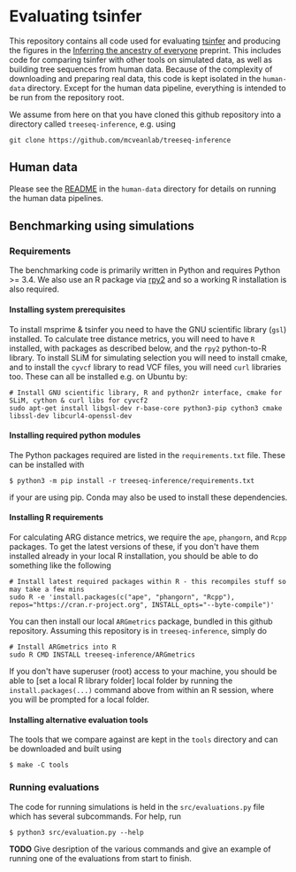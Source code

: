 # Evaluating tsinfer

This repository contains all code used for evaluating [tsinfer](https://tsinfer.readthedocs.io/en/latest/)
and producing the figures in the 
[Inferring the ancestry of everyone](https://www.biorxiv.org/content/10.1101/458067v1) preprint. This 
includes code for comparing tsinfer with other tools on simulated data, as well as building 
tree sequences from human data. Because of the complexity of downloading and preparing 
real data, this code is kept isolated in the ``human-data`` directory. Except for the human 
data pipeline, everything is intended to be run from the repository root.

We assume from here on that you have cloned this github repository into a directory called 
`treeseq-inference`, e.g. using

```
git clone https://github.com/mcveanlab/treeseq-inference
```

## Human data

Please see the [README](human-data/README.md) in the ``human-data`` directory 
for details on running the human data pipelines.

## Benchmarking using simulations

### Requirements

The benchmarking code is primarily written in Python and requires Python >= 3.4. We
also use an R package via [rpy2](https://rpy2.readthedocs.io/) and so a working 
R installation is also required. 

#### Installing system prerequisites 
To install msprime & tsinfer you need to have the GNU scientific library (`gsl`) installed.
To calculate tree distance metrics, you will need to have `R` installed, with packages
as described below, and the `rpy2` python-to-R library. To install SLiM for simulating
selection you will need to install cmake, and to install the `cyvcf` library to read VCF
files, you will need  `curl` libraries too. These can all be installed e.g. on Ubuntu by:

```
# Install GNU scientific library, R and python2r interface, cmake for SLiM, cython & curl libs for cyvcf2
sudo apt-get install libgsl-dev r-base-core python3-pip cython3 cmake libssl-dev libcurl4-openssl-dev
```

#### Installing required python modules

The Python packages required are listed in the ``requirements.txt`` file. These can be 
installed with

```
$ python3 -m pip install -r treeseq-inference/requirements.txt
```

if your are using pip. Conda may also be used to install these dependencies.

#### Installing R requirements

For calculating ARG distance metrics, we require the `ape`, `phangorn`, and `Rcpp` packages.
To get the latest versions of these, if you don't have them installed already in your local
R installation, you should be able to do something like the following

```
# Install latest required packages within R - this recompiles stuff so may take a few mins
sudo R -e 'install.packages(c("ape", "phangorn", "Rcpp"), repos="https://cran.r-project.org", INSTALL_opts="--byte-compile")'
```

You can then install our local `ARGmetrics` package, bundled in this github repository.
Assuming this repository is in `treeseq-inference`, simply do

```
# Install ARGmetrics into R
sudo R CMD INSTALL treeseq-inference/ARGmetrics
```

If you don't have superuser (root) access to your machine, you should be able to [set a local R library folder]
local folder by running the `install.packages(...)` command above from within an R session, where you will be prompted for a local folder.

#### Installing alternative evaluation tools

The tools that we compare against are kept in the ``tools`` directory and can be 
downloaded and built using 

```
$ make -C tools
```



### Running evaluations

The code for running simulations is held in the ``src/evaluations.py`` file
which has several subcommands. For help, run

```
$ python3 src/evaluation.py --help
```

**TODO** Give desription of the various commands and give an example of 
running one of the evaluations from start to finish.

